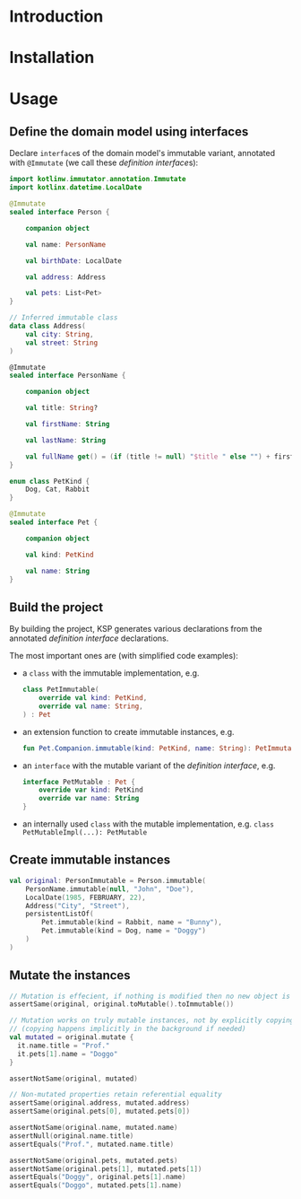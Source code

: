 # Introduction

# Installation

# Usage

## Define the domain model using interfaces

Declare `interface`s of the domain model's immutable variant, annotated with `@Immutate` (we call these *definition
interface*s):

```kotlin
import kotlinw.immutator.annotation.Immutate
import kotlinx.datetime.LocalDate

@Immutate
sealed interface Person {

    companion object

    val name: PersonName

    val birthDate: LocalDate

    val address: Address

    val pets: List<Pet>
}

// Inferred immutable class
data class Address(
    val city: String,
    val street: String
)

@Immutate
sealed interface PersonName {

    companion object

    val title: String?

    val firstName: String

    val lastName: String

    val fullName get() = (if (title != null) "$title " else "") + firstName + " " + lastName
}

enum class PetKind {
    Dog, Cat, Rabbit
}

@Immutate
sealed interface Pet {

    companion object

    val kind: PetKind

    val name: String
}
```

## Build the project

By building the project, KSP generates various declarations from the annotated *definition interface* declarations.

The most important ones are (with simplified code examples):

- a `class` with the immutable implementation, e.g.
    ```kotlin
    class PetImmutable(
        override val kind: PetKind,
        override val name: String,
    ) : Pet
    ```
- an extension function to create immutable instances, e.g.
    ```kotlin
    fun Pet.Companion.immutable(kind: PetKind, name: String): PetImmutable = ...
    ```
- an `interface` with the mutable variant of the *definition interface*, e.g.
    ```kotlin
    interface PetMutable : Pet {
        override var kind: PetKind
        override var name: String
    }
    ```
- an internally used `class` with the mutable implementation, e.g. `class PetMutableImpl(...): PetMutable`

## Create immutable instances

```kotlin
val original: PersonImmutable = Person.immutable(
    PersonName.immutable(null, "John", "Doe"),
    LocalDate(1985, FEBRUARY, 22),
    Address("City", "Street"),
    persistentListOf(
        Pet.immutable(kind = Rabbit, name = "Bunny"),
        Pet.immutable(kind = Dog, name = "Doggy")
    )
)
```

## Mutate the instances

```kotlin
// Mutation is effecient, if nothing is modified then no new object is created
assertSame(original, original.toMutable().toImmutable())

// Mutation works on truly mutable instances, not by explicitly copying the existing instances
// (copying happens implicitly in the background if needed)
val mutated = original.mutate {
  it.name.title = "Prof."
  it.pets[1].name = "Doggo"
}

assertNotSame(original, mutated)

// Non-mutated properties retain referential equality
assertSame(original.address, mutated.address)
assertSame(original.pets[0], mutated.pets[0])

assertNotSame(original.name, mutated.name)
assertNull(original.name.title)
assertEquals("Prof.", mutated.name.title)

assertNotSame(original.pets, mutated.pets)
assertNotSame(original.pets[1], mutated.pets[1])
assertEquals("Doggy", original.pets[1].name)
assertEquals("Doggo", mutated.pets[1].name)
```
